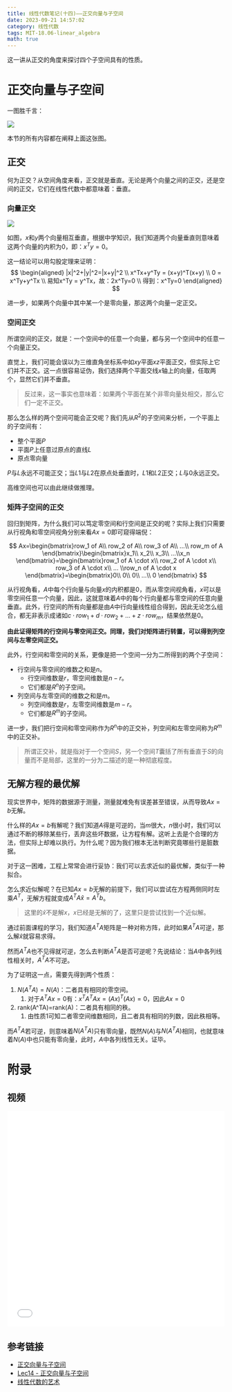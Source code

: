 ```yaml
---
title: 线性代数笔记(十四)——正交向量与子空间
date: 2023-09-21 14:57:02
category: 线性代数
tags: MIT-18.06-linear_algebra
math: true
---
```


这一讲从正交的角度来探讨四个子空间具有的性质。

# 正交向量与子空间
一图胜千言：

![](2023-09-21-14-59-27.png)

本节的所有内容都在阐释上面这张图。

## 正交
何为正交？从空间角度来看，正交就是垂直。无论是两个向量之间的正交，还是空间的正交，它们在线性代数中都意味着：垂直。

### 向量正交
![](2023-09-21-15-01-50.png)

如图，$x$和$y$两个向量相互垂直，根据中学知识，我们知道两个向量垂直则意味着这两个向量的内积为0，即：$x^Ty=0$。

这一结论可以用勾股定理来证明：
$$
\begin{aligned}
|x|^2+|y|^2=|x+y|^2 \\
x^Tx+y^Ty = (x+y)^T(x+y) \\
0 = x^Ty+y^Tx \\
易知x^Ty = y^Tx，故：2x^Ty=0 \\
得到：x^Ty=0
\end{aligned}
$$

进一步，如果两个向量中其中某一个是零向量，那这两个向量一定正交。

### 空间正交
所谓空间的正交，就是：一个空间中的任意一个向量，都与另一个空间中的任意一个向量正交。

直觉上，我们可能会误以为三维直角坐标系中如$xy$平面$xz$平面正交，但实际上它们并不正交。这一点很容易证伪，我们选择两个平面交线$x$轴上的向量，任取两个，显然它们并不垂直。

> 反过来，这一事实也意味着：如果两个平面在某个非零向量处相交，那么它们一定不正交。

那么怎么样的两个空间可能会正交呢？我们先从$R^2$的子空间来分析，一个平面上的子空间有：

- 整个平面$P$
- 平面$P$上任意过原点的直线$L$
- 原点零向量

$P$与$L$永远不可能正交；当$L1$与$L2$在原点处垂直时，$L1$和$L2$正交；$L$与$0$永远正交。

高维空间也可以由此继续做推理。

### 矩阵子空间的正交
回归到矩阵，为什么我们可以笃定零空间和行空间是正交的呢？实际上我们只需要从行视角和零空间视角分别来看$Ax=0$即可窥得端倪：

$$
Ax=\begin{bmatrix}row_1 of A\\ row_2 of A\\ row_3 of A\\ ...\\ row_m of A
\end{bmatrix}\begin{bmatrix}x_1\\ x_2\\ x_3\\ ...\\x_n
\end{bmatrix}=\begin{bmatrix}row_1 of A \cdot x\\ row_2 of A \cdot x\\ row_3 of A \cdot x\\ ... \\row_n of A \cdot x
\end{bmatrix}=\begin{bmatrix}0\\ 0\\ 0\\ ...\\ 0
\end{bmatrix}
$$

从行视角看，$A$中每个行向量与向量$x$的内积都是$0$，而从零空间视角看，$x$可以是零空间任意一个向量，因此，这就意味着$A$中的每个行向量都与零空间的任意向量垂直。此外，行空间的所有向量都是由$A$中行向量线性组合得到，因此无论怎么组合，都无非表示成诸如$c\cdot row_1 + d\cdot row_2 + ... + z\cdot row_m$，结果依然是$0$。

**由此证得矩阵的行空间与零空间正交。同理，我们对矩阵进行转置，可以得到列空间与左零空间正交。**

此外，行空间和零空间的关系，更像是把一个空间一分为二所得到的两个子空间：

- 行空间与零空间的维数之和是$n$。
  - 行空间维数是$r$，零空间维数是$n-r$。
  - 它们都是$R^n$的子空间。
- 列空间与左零空间的维数之和是$m$。
  - 列空间维数是$r$，左零空间维数是$m-r$。
  - 它们都是$R^m$的子空间。

进一步，我们把行空间和零空间称作为$R^n$中的正交补，列空间和左零空间称为$R^m$中的正交补。

> 所谓正交补，就是指对于一个空间$S$，另一个空间$T$囊括了所有垂直于$S$的向量而不是局部，这里的一分为二描述的是一种彻底程度。

## 无解方程的最优解
现实世界中，矩阵的数据源于测量，测量就难免有误差甚至错误，从而导致$Ax=b$无解。

什么样的$Ax=b$有解呢？我们知道$A$得是可逆的，当$m$很大，$n$很小时，我们可以通过不断的移除某些行，丢弃这些坏数据，让方程有解。这听上去是个合理的方法，但实际上却难以执行。为什么呢？因为我们根本无法判断究竟哪些行是脏数据。

对于这一困难，工程上常常会进行妥协：我们可以去求近似的最优解，类似于一种拟合。

怎么求近似解呢？在已知$Ax=b$无解的前提下，我们可以尝试在方程两侧同时左乘$A^T$，无解方程就变成$A^TA\hat x=A^Tb$。

> 这里的$\hat x$不是解$x$，$x$已经是无解的了，这里只是尝试找到一个近似解。

通过前面课程的学习，我们知道$A^TA$矩阵是一种对称方阵，此时如果$A^TA$可逆，那么解$\hat x$就容易求得。

然而$A^TA$也不见得就可逆，怎么去判断$A^TA$是否可逆呢？先说结论：当$A$中各列线性相关时，$A^TA$不可逆。

为了证明这一点，需要先得到两个性质：

1. $N(A^TA)=N(A)$：二者具有相同的零空间。
   1. 对于$A^TAx=0$有：$x^TA^TAx=(Ax)^T(Ax)=0$，因此$Ax=0$
2. rank(A^TA)=rank(A)：二者具有相同的秩。
   1. 由性质1可知二者零空间维数相同，且二者具有相同的列数，因此秩相等。

而$A^TA$若可逆，则意味着$N(A^TA)$只有零向量，既然$N(A)$与$N(A^TA)$相同，也就意味着$N(A)$中也只能有零向量，此时，$A$中各列线性无关。证毕。

# 附录
## 视频
<iframe src="//player.bilibili.com/player.html?aid=382989698&bvid=BV16Z4y1U7oU&cid=570087382&p=14&autoplay=0" scrolling="no" border="0" width="100%" height="500" frameborder="no" framespacing="0" allowfullscreen="true"> </iframe>

## 参考链接

- [正交向量与子空间](https://github.com/MLNLP-World/MIT-Linear-Algebra-Notes/blob/master/%5B14%5D%20%E6%AD%A3%E4%BA%A4%E5%90%91%E9%87%8F%E4%B8%8E%E5%AD%90%E7%A9%BA%E9%97%B4/%E7%BA%BF%E6%80%A7%E4%BB%A3%E6%95%B014.pdf)
- [Lec14 - 正交向量与子空间](https://rqtn.github.io/2019/08/12/LA-Lec14/)
- [线性代数的艺术](https://github.com/kf-liu/The-Art-of-Linear-Algebra-zh-CN)